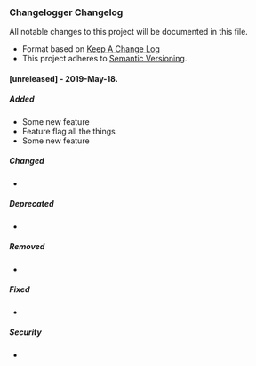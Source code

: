 ### Changelogger Changelog

All notable changes to this project will be documented in this file.

* Format based on [Keep A Change Log](https://keepachangelog.com/en/1.0.0/)
* This project adheres to [Semantic Versioning](http://semver.org/).

#### [unreleased] - 2019-May-18.
##### Added
- Some new feature
- Feature flag all the things
- Some new feature

##### Changed
-

##### Deprecated
-

##### Removed
-

##### Fixed
-

##### Security
-


